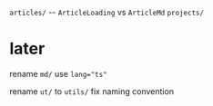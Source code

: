 `articles/` -- `ArticleLoading` vs `ArticleMd`
`projects/`

# later

rename `md/` use `lang="ts"`

rename `ut/` to `utils/`
fix naming convention
